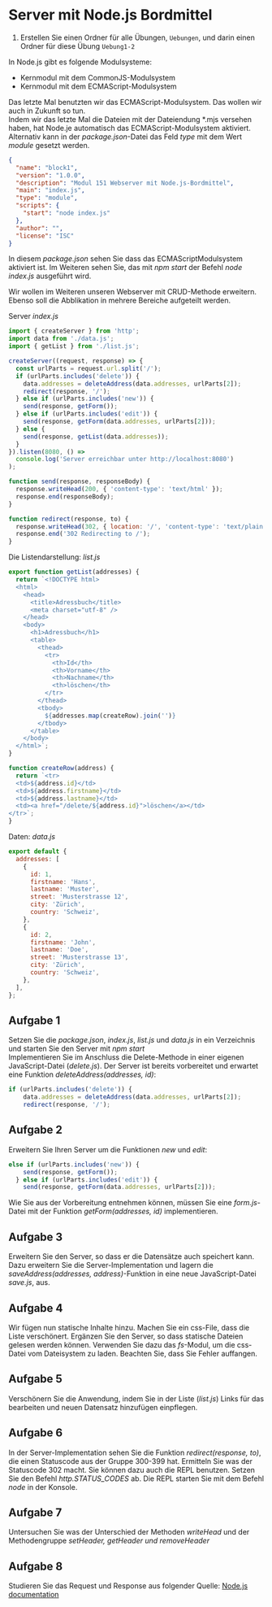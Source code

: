 # Server mit Node.js Bordmittel

1. Erstellen Sie einen Ordner für alle Übungen, `Uebungen`, und darin einen Ordner für diese Übung `Uebung1-2`

In Node.js gibt es folgende Modulsysteme:

- Kernmodul mit dem CommonJS-Modulsystem
- Kernmodul mit dem ECMAScript-Modulsystem

Das letzte Mal benutzten wir das ECMAScript-Modulsystem. Das wollen wir auch in Zukunft so tun.\
Indem wir das letzte Mal die Dateien mit der Dateiendung *.mjs versehen haben, hat Node.je automatisch das ECMAScript-Modulsystem aktiviert.\
Alternativ kann in der _package.json_-Datei das Feld _type_ mit dem Wert _module_ gesetzt werden.

```json
{
  "name": "block1",
  "version": "1.0.0",
  "description": "Modul 151 Webserver mit Node.js-Bordmittel",
  "main": "index.js",
  "type": "module",
  "scripts": {
    "start": "node index.js"
  },
  "author": "",
  "license": "ISC"
}
```

In diesem _package.json_ sehen Sie dass das ECMAScriptModulsystem aktiviert ist. Im Weiteren sehen Sie, das mit _npm start_ der Befehl _node index.js_ ausgeführt wird.

Wir wollen im Weiteren unseren Webserver mit CRUD-Methode erweitern. Ebenso soll die Abblikation in mehrere Bereiche aufgeteilt werden.

Server _index.js_

```javascript
import { createServer } from 'http';
import data from './data.js';
import { getList } from './list.js';

createServer((request, response) => {
  const urlParts = request.url.split('/');
  if (urlParts.includes('delete')) {
    data.addresses = deleteAddress(data.addresses, urlParts[2]);
    redirect(response, '/');
  } else if (urlParts.includes('new')) {
    send(response, getForm());
  } else if (urlParts.includes('edit')) {
    send(response, getForm(data.addresses, urlParts[2]));
  } else {
    send(response, getList(data.addresses));
  }
}).listen(8080, () =>
  console.log('Server erreichbar unter http://localhost:8080')
);

function send(response, responseBody) {
  response.writeHead(200, { 'content-type': 'text/html' });
  response.end(responseBody);
}

function redirect(response, to) {
  response.writeHead(302, { location: '/', 'content-type': 'text/plain' });
  response.end('302 Redirecting to /');
}
```

Die Listendarstellung: _list.js_

```javascript
export function getList(addresses) {
  return `<!DOCTYPE html>
  <html>
    <head>
      <title>Adressbuch</title>
      <meta charset="utf-8" />
    </head>
    <body>
      <h1>Adressbuch</h1>
      <table>
        <thead>
          <tr>
            <th>Id</th>
            <th>Vorname</th>
            <th>Nachname</th>
            <th>löschen</th>
          </tr>
        </thead>
        <tbody>
          ${addresses.map(createRow).join('')}
        </tbody>
      </table>
    </body>
  </html>`;
}

function createRow(address) {
  return `<tr>
  <td>${address.id}</td>
  <td>${address.firstname}</td>
  <td>${address.lastname}</td>
  <td><a href="/delete/${address.id}">löschen</a></td>
</tr>`;
}
```

Daten: _data.js_

```javascript
export default {
  addresses: [
    {
      id: 1,
      firstname: 'Hans',
      lastname: 'Muster',
      street: 'Musterstrasse 12',
      city: 'Zürich',
      country: 'Schweiz',
    },
    {
      id: 2,
      firstname: 'John',
      lastname: 'Doe',
      street: 'Musterstrasse 13',
      city: 'Zürich',
      country: 'Schweiz',
    },
  ],
};
```

## Aufgabe 1

Setzen Sie die _package.json_, _index.js_, _list.js_ und _data.js_ in ein Verzeichnis und starten Sie den Server mit _npm start_\
Implementieren Sie im Anschluss die Delete-Methode in einer eigenen JavaScript-Datei (_delete.js_). Der Server ist bereits vorbereitet und erwartet eine Funktion _deleteAddress(addresses, id)_:

```javascript
if (urlParts.includes('delete')) {
    data.addresses = deleteAddress(data.addresses, urlParts[2]);
    redirect(response, '/');
```

## Aufgabe 2

Erweitern Sie Ihren Server um die Funktionen _new_ und _edit_:

```javascript
else if (urlParts.includes('new')) {
    send(response, getForm());
  } else if (urlParts.includes('edit')) {
    send(response, getForm(data.addresses, urlParts[2]));
```

Wie Sie aus der Vorbereitung entnehmen können, müssen Sie eine _form.js_-Datei mit der Funktion _getForm(addresses, id)_ implementieren.

## Aufgabe 3

Erweitern Sie den Server, so dass er die Datensätze auch speichert kann. Dazu erweitern Sie die Server-Implementation und lagern die _saveAddress(addresses, address)_-Funktion in eine neue JavaScript-Datei _save.js_, aus.

## Aufgabe 4

Wir fügen nun statische Inhalte hinzu. Machen Sie ein css-File, dass die Liste verschönert. Ergänzen Sie den Server, so dass statische Dateien gelesen werden können. Verwenden Sie dazu das _fs_-Modul, um die css-Datei vom Dateisystem zu laden. Beachten Sie, dass Sie Fehler auffangen.

## Aufgabe 5

Verschönern Sie die Anwendung, indem Sie in der Liste (_list.js_) Links für das bearbeiten und neuen Datensatz hinzufügen einpflegen.

## Aufgabe 6

In der Server-Implementation sehen Sie die Funktion _redirect(response, to)_, die einen Statuscode aus der Gruppe 300-399 hat.
Ermitteln Sie was der Statuscode 302 macht.
Sie können dazu auch die REPL benutzen. Setzen Sie den Befehl _http.STATUS_CODES_ ab. Die REPL starten Sie mit dem Befehl _node_ in der Konsole.

## Aufgabe 7

Untersuchen Sie was der Unterschied der Methoden _writeHead_ und der Methodengruppe _setHeader, getHeader und removeHeader_

## Aufgabe 8

Studieren Sie das Request und Response aus folgender Quelle: [Node.js documentation](https://nodejs.org/dist/latest-v16.x/docs/api/http.html 'Node.js documentation')
